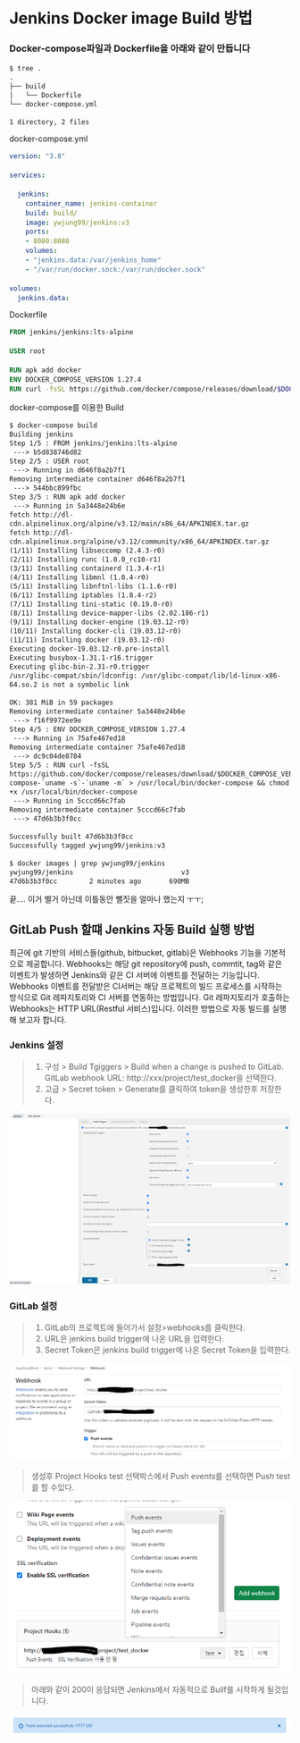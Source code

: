 # Jenkins Docker image Build 방법



### Docker-compose파일과 Dockerfile을 아래와 같이 만듭니다

```shell
$ tree .
.
├── build
│   └── Dockerfile
└── docker-compose.yml

1 directory, 2 files
```

docker-compose.yml

```yaml
version: "3.8"

services:

  jenkins:
    container_name: jenkins-container
    build: build/
    image: ywjung99/jenkins:v3 
    ports:
    - 8080:8080
    volumes:
    - "jenkins.data:/var/jenkins_home"
    - "/var/run/docker.sock:/var/run/docker.sock"
    
volumes:
  jenkins.data: 
```

Dockerfile

```dockerfile
FROM jenkins/jenkins:lts-alpine

USER root

RUN apk add docker
ENV DOCKER_COMPOSE_VERSION 1.27.4
RUN curl -fsSL https://github.com/docker/compose/releases/download/$DOCKER_COMPOSE_VERSION/docker-compose-`uname -s`-`uname -m` > /usr/local/bin/docker-compose && chmod +x /usr/local/bin/docker-compose
```



docker-compose를 이용한 Build

```shell
$ docker-compose build
Building jenkins
Step 1/5 : FROM jenkins/jenkins:lts-alpine
 ---> b5d838746d82
Step 2/5 : USER root
 ---> Running in d646f8a2b7f1
Removing intermediate container d646f8a2b7f1
 ---> 544bbc899fbc
Step 3/5 : RUN apk add docker
 ---> Running in 5a3448e24b6e
fetch http://dl-cdn.alpinelinux.org/alpine/v3.12/main/x86_64/APKINDEX.tar.gz
fetch http://dl-cdn.alpinelinux.org/alpine/v3.12/community/x86_64/APKINDEX.tar.gz
(1/11) Installing libseccomp (2.4.3-r0)
(2/11) Installing runc (1.0.0_rc10-r1)
(3/11) Installing containerd (1.3.4-r1)
(4/11) Installing libmnl (1.0.4-r0)
(5/11) Installing libnftnl-libs (1.1.6-r0)
(6/11) Installing iptables (1.8.4-r2)
(7/11) Installing tini-static (0.19.0-r0)
(8/11) Installing device-mapper-libs (2.02.186-r1)
(9/11) Installing docker-engine (19.03.12-r0)
(10/11) Installing docker-cli (19.03.12-r0)
(11/11) Installing docker (19.03.12-r0)
Executing docker-19.03.12-r0.pre-install
Executing busybox-1.31.1-r16.trigger
Executing glibc-bin-2.31-r0.trigger
/usr/glibc-compat/sbin/ldconfig: /usr/glibc-compat/lib/ld-linux-x86-64.so.2 is not a symbolic link

OK: 381 MiB in 59 packages
Removing intermediate container 5a3448e24b6e
 ---> f16f9972ee9e
Step 4/5 : ENV DOCKER_COMPOSE_VERSION 1.27.4
 ---> Running in 75afe467ed18
Removing intermediate container 75afe467ed18
 ---> dc9c04de8784
Step 5/5 : RUN curl -fsSL https://github.com/docker/compose/releases/download/$DOCKER_COMPOSE_VERSION/docker-compose-`uname -s`-`uname -m` > /usr/local/bin/docker-compose && chmod +x /usr/local/bin/docker-compose
 ---> Running in 5cccd66c7fab
Removing intermediate container 5cccd66c7fab
 ---> 47d6b3b3f0cc

Successfully built 47d6b3b3f0cc
Successfully tagged ywjung99/jenkins:v3

$ docker images | grep ywjung99/jenkins
ywjung99/jenkins                           v3                  47d6b3b3f0cc        2 minutes ago       690MB
```



끝.... 이거 별거 아닌데 이틀동안 뻘짓을 얼마나 했는지 ㅜㅜ;





## GitLab Push 할떄 Jenkins 자동 Build 실행 방법



최근에 git 기반의 서비스들(github, bitbucket, gitlab)은 Webhooks 기능을 기본적으로 제공합니다. Webhooks는 해당 git repository에 push, commtit, tag와 같은 이벤트가 발생하면 Jenkins와 같은 CI 서버에 이벤트를 전달하는 기능입니다. Webhooks 이벤트를 전달받은 CI서버는 해당 프로젝트의 빌드 프로세스를 시작하는 방식으로 Git 레파지토리와 CI 서버를 연동하는 방법입니다. Git 레파지토리가 호출하는 Webhooks는 HTTP URL(Restful 서비스)입니다. 이러한 방법으로 자동 빌드를 실행해 보고자 합니다.



### Jenkins 설정 

> 1. 구성 > Build Tgiggers > Build when a change is pushed to GitLab. GitLab webhook URL: http://xxx/project/test_docker을 선택한다.
> 2. 고급 > Secret token > Generate를 클릭하여 token을 생성한후 저장한다.

![image-20201102141814038](./images/image-20201102141814038.png)

### GitLab  설정

> 1. GitLab의 프로젝트에 들어가서 설정>webhooks를 클릭한다.
> 2. URL은 jenkins build trigger에 나온 URL을 입력한다.
> 3. Secret Token은 jenkins build trigger에 나온 Secret Token을 입력한다.

![image-20201102141512058](./images/image-20201102141512058.png)

> 생성후 Project Hooks test 선택박스에서 Push events를 선택하면 Push test를 할 수있다.

![image-20201102141639822](./images/image-20201102141639822.png)

> 아래와 같이 200이 응답되면 Jenkins에서 자동적으로 Builf를 시작하게 될것입니다.

![image-20201102141216732](./images/image-20201102141216732.png)